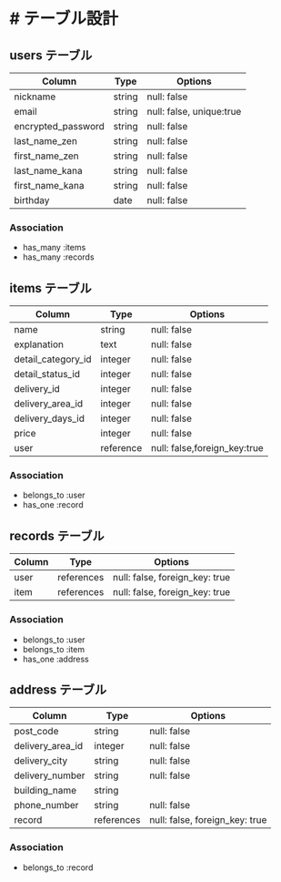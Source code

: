 # # テーブル設計

## users テーブル

| Column             | Type   | Options     |
| ------------------ | ------ | ----------- |
| nickname           | string | null: false |
| email              | string | null: false, unique:true |
| encrypted_password | string | null: false |
| last_name_zen      | string | null: false |
| first_name_zen     | string | null: false |
| last_name_kana     | string | null: false |
| first_name_kana    | string | null: false |
| birthday           | date   | null: false |

### Association

* has_many :items
* has_many :records

## items テーブル

| Column                | Type      | Options     |
| --------------        | --------- | ----------- |
| name                  | string    | null: false |
| explanation           | text      | null: false |
| detail_category_id    | integer   | null: false |
| detail_status_id      | integer   | null: false |
| delivery_id           | integer   | null: false |
| delivery_area_id      | integer   | null: false |
| delivery_days_id      | integer   | null: false |
| price                 | integer   | null: false |
| user                  | reference | null: false,foreign_key:true |

### Association

- belongs_to :user
- has_one :record

## records テーブル

| Column    | Type       | Options                        |
| --------- | ---------- | ------------------------------ |
| user      | references | null: false, foreign_key: true |
| item      | references | null: false, foreign_key: true |

### Association

- belongs_to :user
- belongs_to :item
- has_one :address

## address テーブル

| Column                  | Type         | Options     |
| ------------------      | ------       | ----------- |
| post_code               | string       | null: false |
| delivery_area_id        | integer      | null: false |
| delivery_city           | string       | null: false |
| delivery_number         | string       | null: false |
| building_name           | string       |             |
| phone_number            | string       | null: false |
| record                  | references   | null: false, foreign_key: true |

### Association

- belongs_to :record